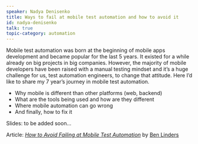 ```yaml
---
speaker: Nadya Denisenko
title: Ways to fail at mobile test automation and how to avoid it
id: nadya-denisenko
talk: true
topic-category: automation
---
```

Mobile test automation was born at the beginning of mobile apps development and became popular for the last 5 years. It existed for a while already on big projects in big companies. However, the majority of mobile developers have been raised with a manual testing mindset and it’s a huge challenge for us, test automation engineers, to change that attitude. Here I’d like to share my 7 year’s journey in mobile test automation.
- Why mobile is different than other platforms (web, backend)
- What are the tools being used and how are they different
- Where mobile automation can go wrong
- And finally, how to fix it

Slides: to be added soon...

Article: *[How to Avoid Failing at Mobile Test Automation](https://www.infoq.com/news/2019/02/no-failing-mobile-test-automate)*  by [Ben Linders](https://twitter.com/BenLinders)